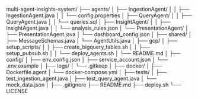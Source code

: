 multi-agent-insights-system/
├── agents/
│   ├── IngestionAgent/
│   │   ├── IngestionAgent.java
│   │   └── config.properties
│   ├── QueryAgent/
│   │   ├── QueryAgent.java
│   │   └── queries.sql
│   ├── InsightAgent/
│   │   ├── InsightAgent.java
│   │   └── analysis_rules.json
│   └── PresentationAgent/
│       ├── PresentationAgent.java
│       └── dashboard_config.json
│
├── shared/
│   ├── MessageSchemas.java
│   └── AgentUtils.java
│
├── gcp/
│   ├── setup_scripts/
│   │   ├── create_bigquery_tables.sh
│   │   ├── setup_pubsub.sh
│   │   └── deploy_agents.sh
│   └── README.md
│
├── config/
│   ├── env_config.json
│   ├── service_account.json
│   └── .env.example
│
├── logs/
│   └── .gitkeep
│
├── docker/
│   ├── Dockerfile.agent
│   └── docker-compose.yml
│
├── tests/
│   ├── test_ingestion_agent.java
│   ├── test_query_agent.java
│   └── mock_data.json
│
├── .gitignore
├── README.md
├── deploy.sh
└── LICENSE
